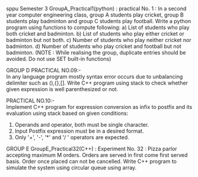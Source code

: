 sppu
Semester 3
GroupA_Practical1(python) : practical No. 1 : 
In a second year computer engineering class, group A students play cricket, group B students play badminton and group C students play football. Write a python program using functions to compute following: a) List of students who play both cricket and badminton. b) List of students who play either cricket or badminton but not both. c) Number of students who play neither cricket nor badminton. d) Number of students who play cricket and football but not badminton. (NOTE : While realising the group, duplicate entries should be avoided. Do not use SET built-in functions)


GROUP D 
PRACTICAL NO.09:-	
In any language program mostly syntax error occurs due to unbalancing delimiter such as (),{},[]. Write C++ program using stack to check whether given expression is well
parenthesized or not.

PRACTICAL NO.10:-	
Implement C++ program for expression conversion as infix to postfix and its evaluation using stack based on given conditions:
1.	Operands and operator, both must be single character.
2.	Input Postfix expression must be in a desired format.
3.	Only '+', '-', '*' and '/ ' operators are expected.	


GROUP E
GroupE_Practical32(C++) : Experiment No. 32 : Pizza parlor accepting maximum M orders. Orders are served in first come first served basis. Order once placed can not be cancelled. Write C++ program to simulate the system using circular queue using array.
